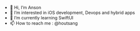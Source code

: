 - 👋 Hi, I’m Anson
- 👀 I’m interested in iOS development, Devops and hybrid apps
- 🌱 I’m currently learning SwiftUI
- 📫 How to reach me : @houtsang

<!---
zenghaojim33/zenghaojim33 is a ✨ special ✨ repository because its `README.md` (this file) appears on your GitHub profile.
You can click the Preview link to take a look at your changes.
--->
